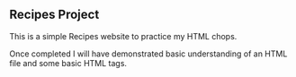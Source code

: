 ## Recipes Project

This is a simple Recipes website to practice my HTML chops. 

Once completed I will have demonstrated basic understanding of an HTML file
and some basic HTML tags. 